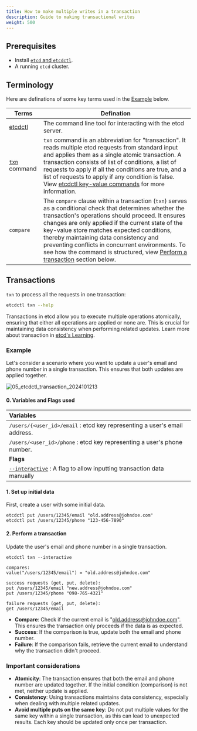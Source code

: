 ```yaml
---
title: How to make multiple writes in a transaction
description: Guide to making transactional writes
weight: 500
---
```



## Prerequisites

* Install [`etcd` and `etcdctl`](https://etcd.io/docs/v3.6/install/).
* A running `etcd` cluster.

## Terminology

Here are definations of some key terms used in the [Example](#example) below.

| Terms | Defination |
| --- | --- |
| [etcdctl](https://github.com/etcd-io/etcd/blob/main/etcdctl/README.md#etcdctl) | The command line tool for interacting with the etcd server. |
| [`txn`](https://github.com/etcd-io/etcd/blob/main/etcdctl/README.md#txn-options) command | `txn` command is an abbreviation for "transaction". It reads multiple etcd requests from standard input and applies them as a single atomic transaction. A transaction consists of list of conditions, a list of requests to apply if all the conditions are true, and a list of requests to apply if any condition is false. View [etcdctl key-value commands](https://github.com/etcd-io/etcd/blob/main/etcdctl/README.md#key-value-commands) for more information.|
| `compare` | The `compare` clause within a transaction (`txn`) serves as a conditional check that determines whether the transaction's operations should proceed. It ensures changes are only applied if the current state of the key-value store matches expected conditions, thereby maintaining data consistency and preventing conflicts in concurrent environments. To see how the command is structured, view [Perform a transaction](#2-perform-a-transaction) section below.|

## Transactions

`txn` to process all the requests in one transaction:

```bash
etcdctl txn --help
```

Transactions in etcd allow you to execute multiple operations atomically, ensuring that either all operations are applied or none are. This is crucial for maintaining data consistency when performing related updates. Learn more about transaction in [etcd's Learning](https://etcd.io/docs/v3.6/learning/api/#transaction).

### Example

Let's consider a scenario where you want to update a user's email and phone number in a single transaction. This ensures that both updates are applied together.

![05_etcdctl_transaction_2024101213](https://github.com/user-attachments/assets/01320212-b824-40b0-8a33-c6d74c600248)

#### 0. Variables and Flags used

| Variables |
| :--- |
| `/users/{<user_id>/email` : etcd key representing a user's email address.|
| `/users/<user_id>/phone` : etcd key representing a user's phone number.|
| **Flags** |
| [`--interactive`](https://github.com/etcd-io/etcd/blob/main/etcdctl/README.md#options-3) : A flag to allow inputting transaction data manually|

#### 1. Set up initial data

First, create a user with some initial data.

   ```shell
   etcdctl put /users/12345/email "old.address@johndoe.com"
   etcdctl put /users/12345/phone "123-456-7890"
   ```

#### 2. Perform a transaction

Update the user's email and phone number in a single transaction.

   ```shell
   etcdctl txn --interactive

   compares:
   value("/users/12345/email") = "old.address@johndoe.com"

   success requests (get, put, delete):
   put /users/12345/email "new.address@johndoe.com"
   put /users/12345/phone "098-765-4321"

   failure requests (get, put, delete):
   get /users/12345/email
   ```

* **Compare**: Check if the current email is "<old.address@johndoe.com>". This ensures the transaction only proceeds if the data is as expected.
* **Success**: If the comparison is true, update both the email and phone number.
* **Failure**: If the comparison fails, retrieve the current email to understand why the transaction didn't proceed.

### Important considerations

* **Atomicity**: The transaction ensures that both the email and phone number are updated together. If the initial condition (comparison) is not met, neither update is applied.
* **Consistency**: Using transactions maintains data consistency, especially when dealing with multiple related updates.
* **Avoid multiple puts on the same key**: Do not put multiple values for the same key within a single transaction, as this can lead to unexpected results. Each key should be updated only once per transaction.